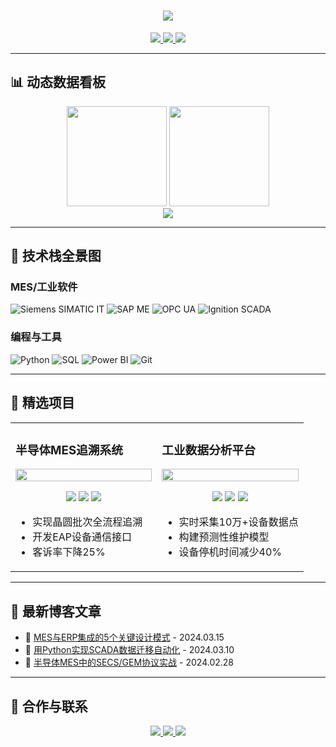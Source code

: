 <h1 align="center"> 
  <img src="https://readme-typing-svg.demolab.com?font=Fira+Code&weight=600&size=28&duration=3000&pause=1000&color=4A90E2&center=true&vCenter=true&width=500&lines=你好👋，我是张三;MES工程师 | 工业物联网爱好者;持续探索智能制造的可能性！" /> 
</h1>

<div align="center">
  <a href="https://zhangsan-tech-blog.com">
    <img src="https://img.shields.io/badge/技术博客-4A90E2?style=flat&logo=ghost&logoColor=white" />
  </a>
  <a href="https://linkedin.com/in/baitianbt">
    <img src="https://img.shields.io/badge/LinkedIn-0077B5?style=flat&logo=linkedin&logoColor=white" />
  </a>
  <img src="https://komarev.com/ghpvc/?username=baitianbt&label=主页访问量&color=4A90E2&style=flat" />
</div>

---

## 📊 **动态数据看板**

<!-- GitHub统计卡片 -->
<div align="center">
  <img height="160em" src="https://github-readme-stats.vercel.app/api?username=baitianbt&show_icons=true&theme=vue&hide_border=true&count_private=true&include_all_commits=true" />
  <img height="160em" src="https://github-readme-stats.vercel.app/api/top-langs/?username=baitianbt&layout=compact&theme=vue&hide_border=true&langs_count=6" />
</div>

<!-- 连续贡献日历 -->
<div align="center">
  <img src="https://github-readme-activity-graph.vercel.app/graph?username=baitianbt&theme=vue&hide_border=true&area=true&area_color=4A90E2" />
</div>

---

## 🔧 **技术栈全景图**

### **MES/工业软件**
![Siemens SIMATIC IT](https://img.shields.io/badge/Siemens_SIMATIC_IT-009DDC?style=flat&logo=siemens&logoColor=white)
![SAP ME](https://img.shields.io/badge/SAP_ME-0FAAFF?style=flat&logo=sap&logoColor=white)
![OPC UA](https://img.shields.io/badge/OPC_UA-4A90E2?style=flat&logo=opc&logoColor=white)
![Ignition SCADA](https://img.shields.iob/adge/Ignition_SCADA-FF6B6B?style=flat&logo=apacheignite&logoColor=white)

### **编程与工具**
![Python](https://img.shields.io/badge/Python-3776AB?style=flat&logo=python&logoColor=white)
![SQL](https://img.shields.io/badge/SQL-4479A1?style=flat&logo=mysql&logoColor=white)
![Power BI](https://img.shields.io/badge/Power_BI-F2C811?style=flat&logo=powerbi&logoColor=black)
![Git](https://img.shields.io/badge/Git-F05032?style=flat&logo=git&logoColor=white)

---

## 🚀 **精选项目**

<table>
  <tr>
    <td width="50%">
      <h3>半导体MES追溯系统</h3>
      <a href="https://github.com/baitianbt/semiconductor-traceability">
        <img src="https://raw.githubusercontent.com/baitianbt/semiconductor-traceability/main/docs/screenshot.png" width="100%" />
      </a>
      <p align="center">
        <img src="https://img.shields.io/badge/Camstar_MES-009DDC?style=flat" />
        <img src="https://img.shields.io/badge/SECS/GEM-4A90E2?style=flat" />
        <img src="https://img.shields.io/badge/Python-3776AB?style=flat" />
      </p>
      <ul>
        <li>实现晶圆批次全流程追溯</li>
        <li>开发EAP设备通信接口</li>
        <li>客诉率下降25%</li>
      </ul>
    </td>
    <td width="50%">
      <h3>工业数据分析平台</h3>
      <a href="https://github.com/baitianbt/industrial-data-platform">
        <img src="https://raw.githubusercontent.com/baitianbt/industrial-data-platform/main/docs/dashboard-demo.gif" width="100%" />
      </a>
      <p align="center">
        <img src="https://img.shields.io/badge/Python-3776AB?style=flat" />
        <img src="https://img.shields.io/badge/Power_BI-F2C811?style=flat" />
        <img src="https://img.shields.io/badge/OPC_UA-4A90E2?style=flat" />
      </p>
      <ul>
        <li>实时采集10万+设备数据点</li>
        <li>构建预测性维护模型</li>
        <li>设备停机时间减少40%</li>
      </ul>
    </td>
  </tr>
</table>

---

## 📝 **最新博客文章**
<!-- 使用RSS Feed自动更新 -->
- 🔗 [MES与ERP集成的5个关键设计模式](https://zhangsan-tech-blog.com/mes-erp-integration) - 2024.03.15  
- 🔗 [用Python实现SCADA数据迁移自动化](https://zhangsan-tech-blog.com/scada-python) - 2024.03.10  
- 🔗 [半导体MES中的SECS/GEM协议实战](https://zhangsan-tech-blog.com/secs-gem) - 2024.02.28  

---

## 🤝 **合作与联系**
<div align="center">
  <a href="mailto:zhangsan@email.com">
    <img src="https://img.shields.io/badge/邮箱-zhangsan@email.com-4A90E2?style=flat&logo=gmail&logoColor=white" />
  </a>
  <a href="https://linkedin.com/in/baitianbt">
    <img src="https://img.shields.io/badge/LinkedIn-张三-0077B5?style=flat&logo=linkedin&logoColor=white" />
  </a>
  <a href="wechat://zhangsan123">
    <img src="https://img.shields.io/badge/微信-zhangsan123-07C160?style=flat&logo=wechat&logoColor=white" />
  </a>
</div>

